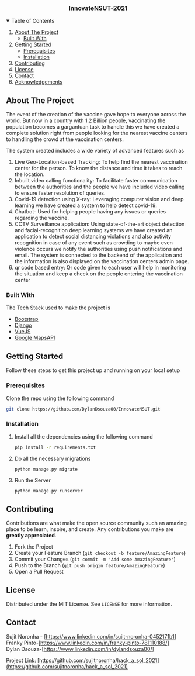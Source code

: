 <!--
*** Thanks for checking out the Best-README-Template. If you have a suggestion
*** that would make this better, please fork the repo and create a pull request
*** or simply open an issue with the tag "enhancement".
*** Thanks again! Now go create something AMAZING! :D
-->
<!-- PROJECT SHIELDS -->
<!--
*** I'm using markdown "reference style" links for readability.
*** Reference links are enclosed in brackets [ ] instead of parentheses ( ).
*** See the bottom of this document for the declaration of the reference variables
*** for contributors-url, forks-url, etc. This is an optional, concise syntax you may use.
*** https://www.markdownguide.org/basic-syntax/#reference-style-links
-->
<!-- PROJECT LOGO -->

<p align="center">
  <h3 align="center">InnovateNSUT-2021</h3>
  <p align="center">
  </p>
</p>



<!-- TABLE OF CONTENTS -->
<details open="open">
  <summary>Table of Contents</summary>
  <ol>
    <li>
      <a href="#about-the-project">About The Project</a>
      <ul>
        <li><a href="#built-with">Built With</a></li>
      </ul>
    </li>
    <li>
      <a href="#getting-started">Getting Started</a>
      <ul>
        <li><a href="#prerequisites">Prerequisites</a></li>
        <li><a href="#installation">Installation</a></li>
      </ul>
    </li>
    <li><a href="#contributing">Contributing</a></li>
    <li><a href="#license">License</a></li>
    <li><a href="#contact">Contact</a></li>
    <li><a href="#acknowledgements">Acknowledgements</a></li>
  </ol>
</details>



<!-- ABOUT THE PROJECT -->
## About The Project
The event of the creation of the vaccine gave hope to everyone across the world. But now in a country with 1.2 Billion people, vaccinating the population becomes a gargantuan task to handle this we have created a complete solution right from people looking for the nearest vaccine centers to handling the crowd at the vaccination centers.

The system created includes a wide variety of advanced features such as 
1. Live Geo-Location-based Tracking: To help find the nearest vaccination center for the person. To know the distance and time it takes to reach the location.
2. Inbuilt video calling functionality: To facilitate faster communication between the authorities and the people we have included video calling to ensure faster resolution of queries.
3.  Covid-19 detection using X-ray: Leveraging computer vision and deep learning we have created a system to help detect covid-19.
4. Chatbot- Used for helping people having any issues or queries regarding the vaccine.
5. CCTV Surveillance application: Using state-of-the-art object detection and facial-recognition deep learning systems we have created an application to detect social distancing violations and also activity recognition in case of any event such as crowding to maybe even violence occurs we notify the authorities using push notifications and email. The system is connected to the backend of the application and the information is also displayed on the vaccination centers admin page.
6. qr code based entry: Qr code given to each user will help in monitoring the situation and keep a check on the people entering the vaccination center

### Built With

The Tech Stack used to make the project is
* [Bootstrap](https://getbootstrap.com)
* [Django](https://www.djangoproject.com/)
* [VueJS](https://vuejs.org/)
* [Google MapsAPI](https://developers.google.com/maps/documentation/javascript/overview)



<!-- GETTING STARTED -->
## Getting Started
Follow these steps to get this project up and running on your local setup

### Prerequisites

Clone the repo using the following command

  ```sh
  git clone https://github.com/DylanDsouza00/InnovateNSUT.git
  ```

### Installation

1. Install all the dependencies using the following command
   ```sh
   pip install -r requirements.txt
   ```
2. Do all the necessary migrations
   ```sh
   python manage.py migrate
   ```
3. Run the Server
   ```JS
   python manage.py runserver
   ```

<!-- CONTRIBUTING -->
## Contributing

Contributions are what make the open source community such an amazing place to be learn, inspire, and create. Any contributions you make are **greatly appreciated**.

1. Fork the Project
2. Create your Feature Branch (`git checkout -b feature/AmazingFeature`)
3. Commit your Changes (`git commit -m 'Add some AmazingFeature'`)
4. Push to the Branch (`git push origin feature/AmazingFeature`)
5. Open a Pull Request



<!-- LICENSE -->
## License

Distributed under the MIT License. See `LICENSE` for more information.



<!-- CONTACT -->
## Contact

Sujit Noronha - [https://www.linkedin.com/in/sujit-noronha-0452171b1]
</br>
Franky Pinto-[https://www.linkedin.com/in/franky-pinto-781110188/]
</br>
Dylan Dsouza-[https://www.linkedin.com/in/dylandsouza00/]

Project Link: [https://github.com/sujitnoronha/hack_a_sol_2021](https://github.com/sujitnoronha/hack_a_sol_2021)



